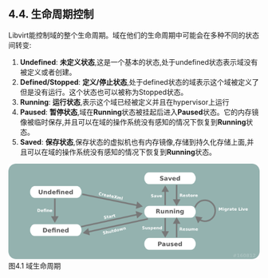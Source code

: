 ## 4.4. 生命周期控制
Libvirt能控制域的整个生命周期。域在他们的生命周期中可能会在多种不同的状态间转变:  

1. **Undefined**: **未定义状态**,这是一个基本的状态,处于undefined状态表示域没有被定义或者创建。
2. **Defined/Stopped**: **定义/停止状态**,处于defined状态的域表示这个域被定义了但是没有运行。这个状态也可以被称为Stopped状态。
3. **Running**: **运行状态**,表示这个域已经被定义并且在hypervisor上运行
4. **Paused**: **暂停状态**,域在**Running**状态被挂起后进入**Paused**状态。它的内存镜像被临时保存,并且可以在域的操作系统没有感知的情况下恢复到**Running**状态。
5. **Saved**: **保存状态**,保存状态的虚拟机也有内存镜像,存储到持久化存储上面,并且可以在域的操作系统没有感知的情况下恢复到**Running**状态。

![guest-state-transition.png](guest-state-transition.png)  
图4.1 域生命周期


